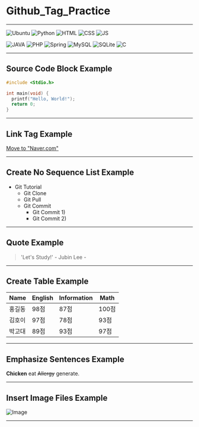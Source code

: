 # Github_Tag_Practice

<hr>

![Ubuntu](https://img.shields.io/badge/Ubuntu-E95420?style=for-the-badge&logo=ubuntu&logoColor=white)
![Python](https://img.shields.io/badge/Python-3776AB?style=for-the-badge&logo=python&logoColor=white)
![HTML](https://img.shields.io/badge/HTML-239120?style=for-the-badge&logo=html5&logoColor=white)
![CSS](https://img.shields.io/badge/CSS-239120?&style=for-the-badge&logo=css3&logoColor=white)
![JS](https://img.shields.io/badge/JavaScript-F7DF1E?style=for-the-badge&logo=JavaScript&logoColor=white)
<br>

![JAVA](https://img.shields.io/badge/Java-ED8B00?style=for-the-badge&logo=openjdk&logoColor=white)
![PHP](https://img.shields.io/badge/PHP-777BB4?style=for-the-badge&logo=php&logoColor=white
)
![Spring](https://img.shields.io/badge/Spring-6DB33F?style=for-the-badge&logo=spring&logoColor=white)
![MySQL](https://img.shields.io/badge/MySQL-00000F?style=for-the-badge&logo=mysql&logoColor=white)
![SQLite](https://img.shields.io/badge/SQLite-07405E?style=for-the-badge&logo=sqlite&logoColor=white)
![C](https://img.shields.io/badge/C-00599C?style=for-the-badge&logo=c&logoColor=white
)
<br>

<hr>

## Source Code Block Example

```c
#include <Stdio.h>

int main(void) {
  printf("Hello, World!");
  return 0;
}
```

<hr>

## Link Tag Example

[Move to "Naver.com"](https://www.naver.com)

<hr>

## Create No Sequence List Example

* Git Tutorial
  * Git Clone
  * Git Pull
  * Git Commit
    * Git Commit 1)
    * Git Commit 2)

<hr>

## Quote Example

> 'Let's Study!' - Jubin Lee -

<hr>

## Create Table Example 

Name|English|Information|Math
---|---|---|---|
홍길동|98점|87점|100점
김호이|97점|78점|93점
박고대|89점|93점|97점

<hr>

## Emphasize Sentences Example

**Chicken** eat ~~Allergy~~ generate.

<hr>

## Insert Image Files Example

![Image](https://github.com/user-attachments/assets/9169cce2-b352-469e-92d1-957e67b138f5)

<hr>



